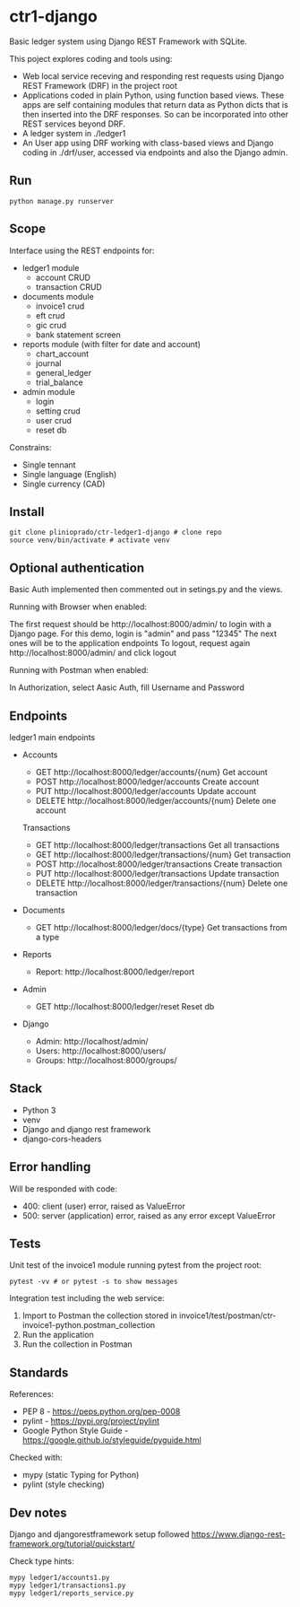 # ctr1-django

Basic ledger system using Django REST Framework with SQLite.

This poject explores coding and tools using:

* Web local service receving and responding rest requests using Django REST Framework (DRF) in the project root
* Applications coded in plain Python, using function based views. These apps are self containing modules that return data as Python dicts that is then inserted into the DRF responses. So can be incorporated into other REST services beyond DRF.
* A ledger system in ./ledger1
* An User app using DRF working with class-based views and Django coding in ./drf/user, accessed via endpoints and also the Django admin.

## Run

```shell
python manage.py runserver
```

## Scope

Interface using the REST endpoints for:

* ledger1 module
  * account CRUD
  * transaction CRUD
* documents module
  * invoice1 crud
  * eft crud
  * gic crud
  * bank statement screen
* reports module (with filter for date and account)
  * chart_account
  * journal
  * general_ledger
  * trial_balance
* admin module
  * login
  * setting crud
  * user crud
  * reset db

Constrains:

* Single tennant
* Single language (English)
* Single currency (CAD)

## Install

```shell
git clone plinioprado/ctr-ledger1-django # clone repo
source venv/bin/activate # activate venv
```

## Optional authentication

Basic Auth implemented then commented out in setings.py and the views.

Running with Browser when enabled:

The first request should be http://localhost:8000/admin/ to login with a Django page.
    For this demo, login is "admin" and pass "12345"
The next ones will be to the application endpoints
To logout, request again http://localhost:8000/admin/ and click logout

Running with Postman when enabled:

In Authorization, select Aasic Auth, fill Username and Password

## Endpoints

ledger1 main endpoints

* Accounts

  * GET    http://localhost:8000/ledger/accounts/{num}   Get account
  * POST   http://localhost:8000/ledger/accounts        Create account
  * PUT    http://localhost:8000/ledger/accounts        Update account
  * DELETE http://localhost:8000/ledger/accounts/{num}   Delete one account

  Transactions

  * GET    http://localhost:8000/ledger/transactions        Get all transactions
  * GET    http://localhost:8000/ledger/transactions/{num}   Get transaction
  * POST   http://localhost:8000/ledger/transactions        Create transaction
  * PUT    http://localhost:8000/ledger/transactions        Update transaction
  * DELETE http://localhost:8000/ledger/transactions/{num}   Delete one transaction

* Documents

  * GET    http://localhost:8000/ledger/docs/{type}       Get transactions from a type

* Reports

  * Report: http://localhost:8000/ledger/report

* Admin

  * GET    http://localhost:8000/ledger/reset   Reset db

* Django

  * Admin: http://localhost/admin/
  * Users: http://localhost:8000/users/
  * Groups: http://localhost:8000/groups/

## Stack

* Python 3
* venv
* Django and django rest framework
* django-cors-headers

## Error handling

Will be responded with code:

* 400: client (user) error, raised as ValueError
* 500: server (application) error, raised as any error except ValueError

## Tests

Unit test of the invoice1 module running pytest from the project root:

```shell
pytest -vv # or pytest -s to show messages
```

Integration test including the web service:

1. Import to Postman the collection stored in invoice1/test/postman/ctr-invoice1-python.postman_collection
2. Run the application
3. Run the collection in Postman

## Standards

References:

* PEP 8 - https://peps.python.org/pep-0008
* pylint - https://pypi.org/project/pylint
* Google Python Style Guide - https://google.github.io/styleguide/pyguide.html

Checked with:

* mypy (static Typing for Python)
* pylint (style checking)

## Dev notes

Django and djangorestframework setup followed https://www.django-rest-framework.org/tutorial/quickstart/

Check type hints:

```shell
mypy ledger1/accounts1.py
mypy ledger1/transactions1.py
mypy ledger1/reports_service.py
```
